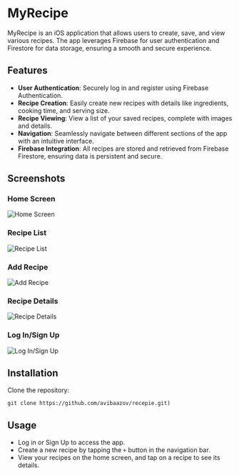 # MyRecipe

MyRecipe is an iOS application that allows users to create, save, and view various recipes. The app leverages Firebase for user authentication and Firestore for data storage, ensuring a smooth and secure experience.

## Features

- **User Authentication**: Securely log in and register using Firebase Authentication.
- **Recipe Creation**: Easily create new recipes with details like ingredients, cooking time, and serving size.
- **Recipe Viewing**: View a list of your saved recipes, complete with images and details.
- **Navigation**: Seamlessly navigate between different sections of the app with an intuitive interface.
- **Firebase Integration**: All recipes are stored and retrieved from Firebase Firestore, ensuring data is persistent and secure.

## Screenshots

### Home Screen
![Home Screen](https://github.com/user-attachments/assets/41b61491-6be4-499b-922c-74328a38b94e)

### Recipe List
![Recipe List](https://github.com/user-attachments/assets/6ee806b4-0c1c-4adc-8590-ff10169bf0cf)

### Add Recipe
![Add Recipe](https://github.com/user-attachments/assets/4e1a0d27-35ef-45f2-b2c5-caea018bc10e)

### Recipe Details
![Recipe Details](https://github.com/user-attachments/assets/ae0cd4ba-cde1-400a-bcb2-8ca83fd69efc)

### Log In/Sign Up
![Log In/Sign Up](https://github.com/user-attachments/assets/d8ad1378-4659-45e6-97d0-cfcb78de3602)


## Installation

 Clone the repository:

   ```
   git clone https://github.com/avibaazov/recepie.git)
```
## Usage

- Log in or Sign Up to access the app.
- Create a new recipe by tapping the `+` button in the navigation bar.
- View your recipes on the home screen, and tap on a recipe to see its details.
